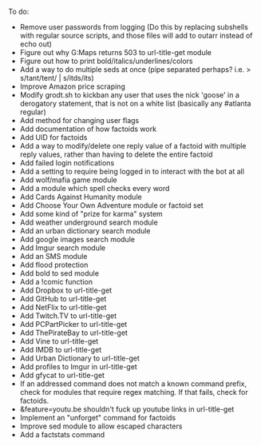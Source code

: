 To do:
* Remove user passwords from logging (Do this by replacing subshells with regular source scripts, and those files will add to outarr instead of echo out)
* Figure out why G:Maps returns 503 to url-title-get module
* Figure out how to print bold/italics/underlines/colors
* Add a way to do multiple seds at once (pipe separated perhaps? i.e. > s/tant/tent/ | s/itds/its)
* Improve Amazon price scraping
* Modify grodt.sh to kickban any user that uses the nick 'goose' in a derogatory statement, that is not on a white list (basically any #atlanta regular)
* Add method for changing user flags
* Add documentation of how factoids work
* Add UID for factoids
* Add a way to modify/delete one reply value of a factoid with multiple reply values, rather than having to delete the entire factoid
* Add failed login notifications
* Add a setting to require being logged in to interact with the bot at all
* Add wolf/mafia game module
* Add a module which spell checks every word
* Add Cards Against Humanity module
* Add Choose Your Own Adventure module or factoid set
* Add some kind of "prize for karma" system
* Add weather underground search module
* Add an urban dictionary search module
* Add google images search module
* Add Imgur search module
* Add an SMS module
* Add flood protection
* Add bold to sed module
* Add a !comic function
* Add Dropbox to url-title-get
* Add GitHub to url-title-get
* Add NetFlix to url-title-get
* Add Twitch.TV to url-title-get
* Add PCPartPicker to url-title-get
* Add ThePirateBay to url-title-get
* Add Vine to url-title-get
* Add IMDB to url-title-get
* Add Urban Dictionary to url-title-get
* Add profiles to Imgur in url-title-get
* Add gfycat to url-title-get
* If an addressed command does not match a known command prefix, check for modules that require regex matching. If that fails, check for factoids.
* &feature=youtu.be shouldn't fuck up youtube links in url-title-get
* Implement an "unforget" command for factoids
* Improve sed module to allow escaped characters
* Add a factstats command
